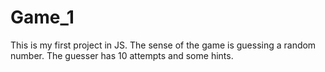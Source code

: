 # Game_1
This is my first project in JS. The sense of the game is guessing a random number. The guesser has 10 attempts and some hints.
